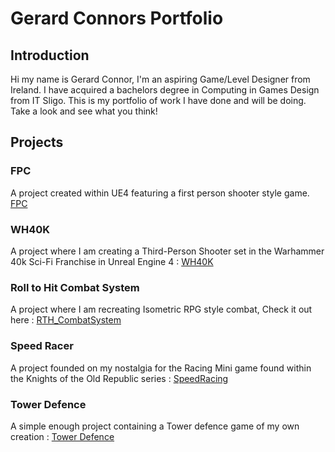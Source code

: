 # Gerard Connors Portfolio

## Introduction
Hi my name is Gerard Connor,  I'm an aspiring Game/Level Designer from Ireland. I have acquired a bachelors degree in Computing in Games Design from IT Sligo. This is my portfolio of work I have done and will be doing. Take a look and see what you think!

## Projects

### FPC
A project created within UE4 featuring a first person shooter style game. [FPC](https://s00155398.github.io/FPC/)

### WH40K
A project where I am creating a Third-Person Shooter set in the Warhammer 40k Sci-Fi Franchise in Unreal Engine 4 : [WH40K](https://s00155398.github.io/WH40K/)

### Roll to Hit Combat System
A project where I am recreating Isometric RPG style combat, Check it out here : [RTH_CombatSystem](https://s00155398.github.io/RTH_CombatSystem/)

### Speed Racer
A project founded on my nostalgia for the Racing Mini game found within the Knights of the Old Republic series : [SpeedRacing](https://s00155398.github.io/SpeedRacing/)

### Tower Defence
A simple enough project containing a Tower defence game of my own creation : [Tower Defence](https://s00155398.github.io/Tower-Defence/)
